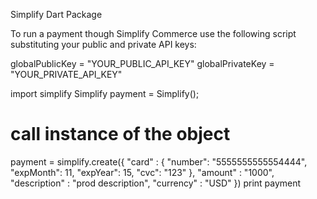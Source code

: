 Simplify Dart Package



To run a payment though Simplify Commerce use the following
script substituting your public and private API keys:


globalPublicKey = "YOUR_PUBLIC_API_KEY"
globalPrivateKey = "YOUR_PRIVATE_API_KEY"


import simplify
Simplify payment = Simplify();

# call instance of the object
payment = simplify.create({
       	"card" : {
            "number": "5555555555554444",
            "expMonth": 11,
            "expYear": 15,
            "cvc": "123"
        },
        "amount" : "1000",
        "description" : "prod description",
        "currency" : "USD"
})
print payment